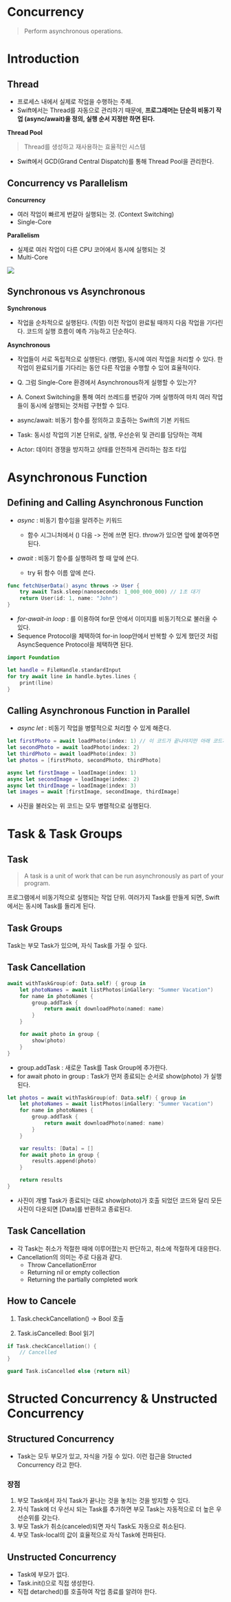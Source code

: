 # Concurrency
> Perform asynchronous operations.

# Introduction

## Thread
- 프로세스 내에서 실제로 작업을 수행하는 주체.
- Swift에서는 Thread를 자동으로 관리하기 때문에, **프로그래머는 단순히 비동기 작업 (async/await)을 정의, 실행 순서 지정만 하면 된다.**

**Thread Pool**
> Thread를 생성하고 재사용하는 효율적인 시스템
- Swift에서 GCD(Grand Central Dispatch)를 통해 Thread Pool을 관리한다.

## Concurrency vs Parallelism

**Concurrency**
- 여러 작업이 빠르게 번갈아 실행되는 것. (Context Switching)
- Single-Core

**Parallelism**
- 실제로 여러 작업이 다른 CPU 코어에서 동시에 실행되는 것
- Multi-Core

![](ConcurrencyVSParallelism.png)

## Synchronous vs Asynchronous

**Synchronous**
- 작업을 순차적으로 실행된다. (직렬) 이전 작업이 완료될 때까지 다음 작업을 기다린다. 코드의 실행 흐름이 예측 가능하고 단순하다.

**Asynchronous**
- 작업들이 서로 독립적으로 실행된다. (병렬), 동시에 여러 작업을 처리할 수 있다. 한 작업이 완료되기를 기다리는 동안 다른 작업을 수행할 수 있어 효율적이다.

- Q. 그럼 Single-Core 환경에서 Asynchronous하게 실행할 수 있는가?
- A. Conext Switching을 통해 여러 쓰레드를 번갈아 가며 실행하여 마치 여러 작업들이 동시에 실행되는 것처럼 구현할 수 있다.

- async/await: 비동기 함수를 정의하고 호출하는 Swift의 기본 키워드
- Task: 동시성 작업의 기본 단위로, 실행, 우선순위 및 관리를 담당하는 객체
- Actor: 데이터 경쟁을 방지하고 상태를 안전하게 관리하는 참조 타입

#  Asynchronous Function

## Defining and Calling Asynchronous Function

- *async* : 비동기 함수임을 알려주는 키워드
    - 함수 시그니처에서 () 다음 -> 전에 쓰면 된다. *throw*가 있으면 앞에 붙여주면 된다.
    
- *await* : 비동기 함수를 실행하려 할 때 앞에 쓴다.
    - try 뒤 함수 이름 앞에 쓴다.

```swift
func fetchUserData() async throws -> User {
    try await Task.sleep(nanoseconds: 1_000_000_000) // 1초 대기
    return User(id: 1, name: "John")
}
```

- *for-await-in loop* : 를 이용하여 for문 안에서 이미지를 비동기적으로 불러올 수 있다.
- Sequence Protocol을 체택하여 for-in loop안에서 반복할 수 있게 했던것 처럼 AsyncSequence Protocol을 체택하면 된다.

```swift
import Foundation

let handle = FileHandle.standardInput
for try await line in handle.bytes.lines {
    print(line)
}
```

## Calling Asynchronous Function in Parallel

- *async let* : 비동기 작업을 병렬적으로 처리할 수 있게 해준다.

```swift
let firstPhoto = await loadPhoto(index: 1) // 이 코드가 끝나야지만 아래 코드가 실행된다.
let secondPhoto = await loadPhoto(index: 2)
let thirdPhoto = await loadPhoto(index: 3)
let photos = [firstPhoto, secondPhoto, thirdPhoto]
```

```swift
async let firstImage = loadImage(index: 1)
async let secondImage = loadImage(index: 2)
async let thirdImage = loadImage(index: 3)
let images = await [firstImage, secondImage, thirdImage]
```
- 사진을 불러오는 위 코드는 모두 병렬적으로 실행된다.

# Task & Task Groups

## Task
> A task is a unit of work that can be run asynchronously as part of your program.

프로그램에서 비동기적으로 실행되는 작업 단위. 여러가지 Task를 만들게 되면, Swift에서는 동시에 Task를 돌리게 된다.

## Task Groups

Task는 부모 Task가 있으며, 자식 Task를 가질 수 있다.


## Task Cancellation

```swift
await withTaskGroup(of: Data.self) { group in
    let photoNames = await listPhotos(inGallery: "Summer Vacation")
    for name in photoNames {
        group.addTask {
            return await downloadPhoto(named: name)
        }
    }

    for await photo in group {
        show(photo)
    }
}
```

- group.addTask : 새로운 Task를 Task Group에 추가한다.
- for await photo in group : Task가 먼저 종료되는 순서로 show(photo) 가 실행된다.

```swift
let photos = await withTaskGroup(of: Data.self) { group in
    let photoNames = await listPhotos(inGallery: "Summer Vacation")
    for name in photoNames {
        group.addTask {
            return await downloadPhoto(named: name)
        }
    }

    var results: [Data] = []
    for await photo in group {
        results.append(photo)
    }

    return results
}
```
- 사진이 개별 Task가 종료되는 대로 show(photo)가 호출 되었던 코드와 달리 모든 사진이 다운되면 [Data]를 반환하고 종료된다.

## Task Cancellation
- 각 Task는 취소가 적절한 때에 이루어졌는지 판단하고, 취소에 적절하게 대응한다.
- Cancellation의 의미는 주로 다음과 같다.
    - Throw CancellationError
    - Returning nil or empty collection
    - Returning the partially completed work

## How to Cancele

1. Task.checkCancellation() -> Bool 호출

2. Task.isCancelled: Bool 읽기

```swift
if Task.checkCancellation() {
    // Cancelled
} 

guard Task.isCancelled else {return nil}
```

# Structed Concurrency & Unstructed Concurrency

## Structured Concurrency
- Task는 모두 부모가 있고, 자식을 가질 수 있다. 이런 접근을 Structed Concurrency 라고 한다.

### 장점
1. 부모 Task에서 자식 Task가 끝나는 것을 놓치는 것을 방지할 수 있다.
2. 자식 Task에 더 우선시 되는 Task를 추가하면 부모 Task는 자동적으로 더 높은 우선순위를 갖는다.
3. 부모 Task가 취소(canceled)되면 자식 Task도 자동으로 취소된다.
4. 부모 Task-local의 값이 효율적으로 자식 Task에 전파된다.

## Unstructed Concurrency

- Task에 부모가 없다.
- Task.init()으로 직접 생성한다.
- 직접 detarched()를 호출하여 작업 종료를 알려야 한다.